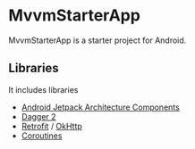 # MvvmStarterApp
MvvmStarterApp is a starter project for Android.

## Libraries
It includes libraries
- [Android Jetpack Architecture Components](https://developer.android.com/jetpack/arch/)
- [Dagger 2](http://google.github.io/dagger/)
- [Retrofit](http://square.github.io/retrofit/) / [OkHttp](http://square.github.io/okhttp/)
- [Coroutines](https://github.com/Kotlin/kotlinx.coroutines)
